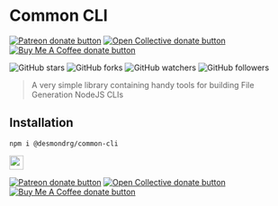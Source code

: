 # Common CLI

<span class="badge-patreon">
<a href="https://www.patreon.com/desmondrg" title="Donate to this project using Patreon"><img src="https://img.shields.io/badge/patreon-donate-yellow.svg" alt="Patreon donate button" /></a>
</span>
<span class="badge-opencollective">
<a href="https://opencollective.com/stack-synergy" title="Donate to this project using Open Collective"><img src="https://img.shields.io/badge/open%20collective-donate-yellow.svg" alt="Open Collective donate button" /></a>
</span>
<span class="badge-buymeacoffee">
<a href="https://ko-fi.com/desmondrg" title="Donate to this project using Buy Me A Coffee"><img src="https://img.shields.io/badge/buy%20me%20a%20coffee-donate-yellow.svg" alt="Buy Me A Coffee donate button" /></a>
</span>   

![GitHub stars](https://img.shields.io/github/stars/desmondrg/stack-synergy-cli?style=social) ![GitHub forks](https://img.shields.io/github/forks/desmondrg/stack-synergy-cli?style=social) ![GitHub watchers](https://img.shields.io/github/watchers/desmondrg/stack-synergy-cli?style=social)          ![GitHub followers](https://img.shields.io/github/followers/desmondrg?style=social)


> A very simple library containing handy tools for building File Generation NodeJS CLIs
## Installation

```shell
npm i @desmondrg/common-cli
```

<p>
<a href="https://www.facebook.com/Urban-Shona-Tech-108261054866985/"><img src="https://img.shields.io/badge/Facebook-1877F2?style=for-the-badge&logo=facebook&logoColor=white" height=25></a> 
</p>

<span class="badge-patreon">
<a href="https://www.patreon.com/desmondrg" title="Donate to this project using Patreon"><img src="https://img.shields.io/badge/patreon-donate-yellow.svg" alt="Patreon donate button" /></a>
</span>
<span class="badge-opencollective">
<a href="https://opencollective.com/stack-synergy" title="Donate to this project using Open Collective"><img src="https://img.shields.io/badge/open%20collective-donate-yellow.svg" alt="Open Collective donate button" /></a>
</span>
<span class="badge-buymeacoffee">
<a href="https://ko-fi.com/desmondrg" title="Donate to this project using Buy Me A Coffee"><img src="https://img.shields.io/badge/buy%20me%20a%20coffee-donate-yellow.svg" alt="Buy Me A Coffee donate button" /></a>
</span>
